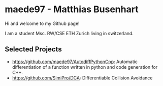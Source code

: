 # maede97 - Matthias Busenhart

Hi and welcome to my Github page!

I am a student Msc. RW/CSE ETH Zurich living in switzerland.

## Selected Projects

- https://github.com/maede97/AutodiffPythonCpp: Automatic differentiation of a function written in python and code generation for C++.
- https://github.com/SimiPro/DCA: Differentiable Collision Avoidance
